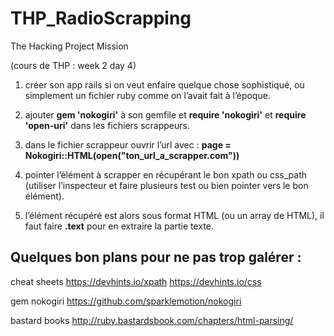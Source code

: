 # THP_RadioScrapping
The Hacking Project Mission

(cours de THP : week 2 day 4)

1. créer son app rails si on veut enfaire quelque chose sophistiqué, ou simplement un fichier ruby comme on l’avait fait à l’époque.

2. ajouter **gem 'nokogiri'** à son gemfile et **require 'nokogiri'** et **require 'open-uri'** dans les fichiers scrappeurs.

3. dans le fichier scrappeur ouvrir l’url avec :
**page = Nokogiri::HTML(open("ton_url_a_scrapper.com"))**

4. pointer l’élément à scrapper en récupérant le bon xpath ou css_path (utiliser l’inspecteur et faire plusieurs test ou bien pointer vers le bon élément).

5. l’élément récupéré est alors sous format HTML (ou un array de HTML), il faut faire **.text** pour en extraire la partie texte.


## Quelques bon plans pour ne pas trop galérer : 
cheat sheets
https://devhints.io/xpath
https://devhints.io/css

gem nokogiri
https://github.com/sparklemotion/nokogiri

bastard books
http://ruby.bastardsbook.com/chapters/html-parsing/

